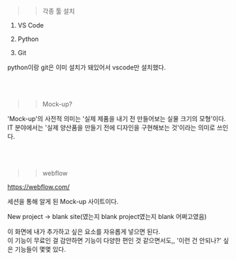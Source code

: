 >> 각종 툴 설치    
    
1. VS Code  
  
2. Python  
  
3. Git  
  
python이랑 git은 이미 설치가 돼있어서 vscode만 설치했다.  
</br>
</br>
</br>
>> Mock-up?  
  
'Mock-up'의 사전적 의미는 '실제 제품을 내기 전 만들어보는 실물 크기의 모형'이다.  
IT 분야에서는 '실제 양산품을 만들기 전에 디자인을 구현해보는 것'이라는 의미로 쓰인다.  
</br>
</br> 
</br>  
>> webflow  
  
https://webflow.com/  
  
세션을 통해 알게 된 Mock-up 사이트이다.  
  
New project -> blank site(였는지 blank project였는지 blank 어쩌고였음)  
  
이 화면에 내가 추가하고 싶은 요소를 자유롭게 넣으면 된다.  
이 기능이 무료인 걸 감안하면 기능이 다양한 편인 것 같으면서도,, '이런 건 안되나?' 싶은 기능들이 몇몇 있다.  